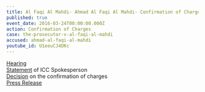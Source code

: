 ```yaml
---
title: Al Faqi Al Mahdi- Ahmad Al Faqi Al Mahdi- Confirmation of Charges
published: true
event_date: 2016-03-24T00:00:00.000Z
action: Confirmation of Charges
case: the-prosecutor-v-al-faqi-al-mahdi
accused: ahmad-al-faqi-al-mahdi
youtube_id: U1eeuCJ4DKc
---
```



[Hearing](https://youtu.be/9uN2V19o1TQ)
<br>[Statement](https://youtu.be/U1eeuCJ4DKc) of ICC Spokesperson
<br>[Decision](https://www.icc-cpi.int/Pages/record.aspx?docNo=ICC-01/12-01/15-84-Red) on the confirmation of charges
<br>[Press Release](https://www.icc-cpi.int/en_menus/icc/press%20and%20media/press%20releases/Pages/pr1204.aspx)